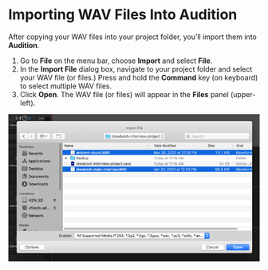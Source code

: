 # Importing WAV Files Into Audition

After copying your WAV files into your project folder, you’ll import them into **Audition**.

1. Go to **File** on the menu bar, choose **Import** and select **File**. 
2. In the **Import File** dialog box, navigate to your project folder and select your WAV file \(or files.\) Press and hold the **Command** key \(on keyboard\) to select multiple WAV files.
3. Click **Open**. The WAV file \(or files\) will appear in the **Files** panel \(upper-left\).

![Importing WAV files into Audition.](../.gitbook/assets/importing-wav-files.png)

